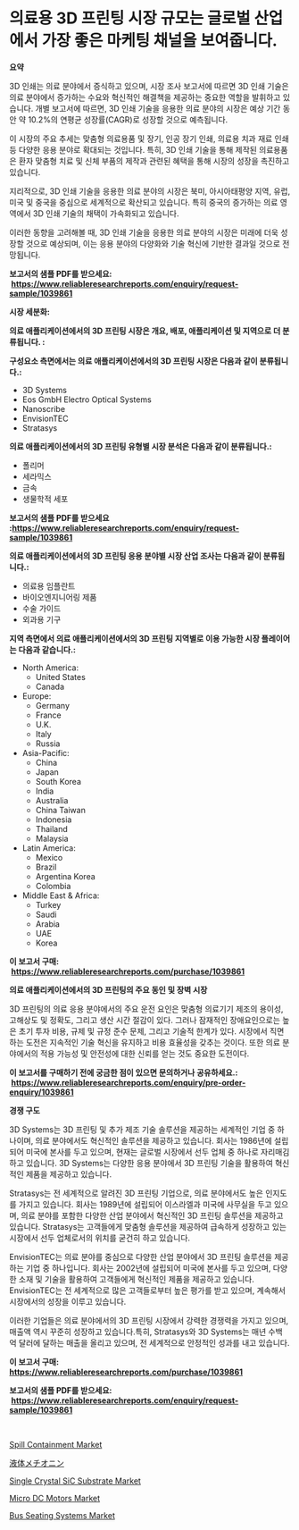 <p><h1>의료용 3D 프린팅 시장 규모는 글로벌 산업에서 가장 좋은 마케팅 채널을 보여줍니다.</h1></p><p><strong>요약</strong></p>
<p><p>3D 인쇄는 의료 분야에서 증식하고 있으며, 시장 조사 보고서에 따르면 3D 인쇄 기술은 의료 분야에서 증가하는 수요와 혁신적인 해결책을 제공하는 중요한 역할을 발휘하고 있습니다. 개별 보고서에 따르면, 3D 인쇄 기술을 응용한 의료 분야의 시장은 예상 기간 동안 약 10.2%의 연평균 성장률(CAGR)로 성장할 것으로 예측됩니다.</p><p>이 시장의 주요 추세는 맞춤형 의료용품 및 장기, 인공 장기 인쇄, 의료용 치과 재료 인쇄 등 다양한 응용 분야로 확대되는 것입니다. 특히, 3D 인쇄 기술을 통해 제작된 의료용품은 환자 맞춤형 치료 및 신체 부품의 제작과 관련된 혜택을 통해 시장의 성장을 촉진하고 있습니다.</p><p>지리적으로, 3D 인쇄 기술을 응용한 의료 분야의 시장은 북미, 아시아태평양 지역, 유럽, 미국 및 중국을 중심으로 세계적으로 확산되고 있습니다. 특히 중국의 증가하는 의료 영역에서 3D 인쇄 기술의 채택이 가속화되고 있습니다.</p><p>이러한 동향을 고려해볼 때, 3D 인쇄 기술을 응용한 의료 분야의 시장은 미래에 더욱 성장할 것으로 예상되며, 이는 응용 분야의 다양화와 기술 혁신에 기반한 결과일 것으로 전망됩니다.</p></p>
<p><strong>보고서의 샘플 PDF를 받으세요: &nbsp;<a href="https://www.reliableresearchreports.com/enquiry/request-sample/1039861">https://www.reliableresearchreports.com/enquiry/request-sample/1039861</a></strong></p>
<p><strong>시장 세분화:</strong></p>
<p><strong> 의료 애플리케이션에서의 3D 프린팅 시장은 개요, 배포, 애플리케이션 및 지역으로 더 분류됩니다. :</strong></p>
<p><strong>구성요소 측면에서는 의료 애플리케이션에서의 3D 프린팅 시장은 다음과 같이 분류됩니다.:</strong></p>
<p><ul><li>3D Systems</li><li>Eos GmbH Electro Optical Systems</li><li>Nanoscribe</li><li>EnvisionTEC</li><li>Stratasys</li></ul></p>
<p><strong> 의료 애플리케이션에서의 3D 프린팅 유형별 시장 분석은 다음과 같이 분류됩니다.:</strong></p>
<p><ul><li>폴리머</li><li>세라믹스</li><li>금속</li><li>생물학적 세포</li></ul></p>
<p><strong>보고서의 샘플 PDF를 받으세요 :<a href="https://www.reliableresearchreports.com/enquiry/request-sample/1039861">https://www.reliableresearchreports.com/enquiry/request-sample/1039861</a></strong></p>
<p><strong> 의료 애플리케이션에서의 3D 프린팅 응용 분야별 시장 산업 조사는 다음과 같이 분류됩니다.:</strong></p>
<p><ul><li>의료용 임플란트</li><li>바이오엔지니어링 제품</li><li>수술 가이드</li><li>외과용 기구</li></ul></p>
<p><strong>지역 측면에서 의료 애플리케이션에서의 3D 프린팅 지역별로 이용 가능한 시장 플레이어는 다음과 같습니다.:</strong></p>
<p><ul>
    <li>
        North America:
        <ul>
            <li>United States</li>
            <li>Canada</li>
        </ul>
    </li>
    <li>
        Europe:
        <ul>
            <li>Germany</li>
            <li>France</li>
            <li>U.K.</li>
            <li>Italy</li>
            <li>Russia</li>
        </ul>
    </li>
    <li>
        Asia-Pacific:
        <ul>
            <li>China</li>
            <li>Japan</li>
            <li>South Korea</li>
            <li>India</li>
            <li>Australia</li>
            <li>China Taiwan</li>
            <li>Indonesia</li>
            <li>Thailand</li>
            <li>Malaysia</li>
        </ul>
    </li>
    <li>
        Latin America:
        <ul>
            <li>Mexico</li>
            <li>Brazil</li>
            <li>Argentina Korea</li>
            <li>Colombia</li>
        </ul>
    </li>
    <li>
        Middle East & Africa:
        <ul>
            <li>Turkey</li>
            <li>Saudi</li>
            <li>Arabia</li>
            <li>UAE</li>
            <li>Korea</li>
        </ul>
    </li>
    </ul></p>
<p><strong>이 보고서 구매: &nbsp;<a href="https://www.reliableresearchreports.com/purchase/1039861">https://www.reliableresearchreports.com/purchase/1039861</a></strong></p>
<p><strong>의료 애플리케이션에서의 3D 프린팅의 주요 동인 및 장벽 시장</strong></p>
<p><p>3D 프린팅의 의료 응용 분야에서의 주요 운전 요인은 맞춤형 의료기기 제조의 용이성, 고해상도 및 정확도, 그리고 생산 시간 절감이 있다. 그러나 잠재적인 장애요인으로는 높은 초기 투자 비용, 규제 및 규정 준수 문제, 그리고 기술적 한계가 있다. 시장에서 직면하는 도전은 지속적인 기술 혁신을 유지하고 비용 효율성을 갖추는 것이다. 또한 의료 분야에서의 적용 가능성 및 안전성에 대한 신뢰를 얻는 것도 중요한 도전이다.</p></p>
<p><strong>이 보고서를 구매하기 전에 궁금한 점이 있으면 문의하거나 공유하세요.: &nbsp;<a href="https://www.reliableresearchreports.com/enquiry/pre-order-enquiry/1039861">https://www.reliableresearchreports.com/enquiry/pre-order-enquiry/1039861</a></strong></p>
<p><strong>경쟁 구도</strong></p>
<p><p>3D Systems는 3D 프린팅 및 추가 제조 기술 솔루션을 제공하는 세계적인 기업 중 하나이며, 의료 분야에서도 혁신적인 솔루션을 제공하고 있습니다. 회사는 1986년에 설립되어 미국에 본사를 두고 있으며, 현재는 글로벌 시장에서 선두 업체 중 하나로 자리매김하고 있습니다. 3D Systems는 다양한 응용 분야에서 3D 프린팅 기술을 활용하여 혁신적인 제품을 제공하고 있습니다.</p><p>Stratasys는 전 세계적으로 알려진 3D 프린팅 기업으로, 의료 분야에서도 높은 인지도를 가지고 있습니다. 회사는 1989년에 설립되어 이스라엘과 미국에 사무실을 두고 있으며, 의료 분야를 포함한 다양한 산업 분야에서 혁신적인 3D 프린팅 솔루션을 제공하고 있습니다. Stratasys는 고객들에게 맞춤형 솔루션을 제공하여 급속하게 성장하고 있는 시장에서 선두 업체로서의 위치를 굳건히 하고 있습니다.</p><p>EnvisionTEC는 의료 분야를 중심으로 다양한 산업 분야에서 3D 프린팅 솔루션을 제공하는 기업 중 하나입니다. 회사는 2002년에 설립되어 미국에 본사를 두고 있으며, 다양한 소재 및 기술을 활용하여 고객들에게 혁신적인 제품을 제공하고 있습니다. EnvisionTEC는 전 세계적으로 많은 고객들로부터 높은 평가를 받고 있으며, 계속해서 시장에서의 성장을 이루고 있습니다.</p><p>이러한 기업들은 의료 분야에서의 3D 프린팅 시장에서 강력한 경쟁력을 가지고 있으며, 매출액 역시 꾸준히 성장하고 있습니다.특히, Stratasys와 3D Systems는 매년 수백 억 달러에 달하는 매출을 올리고 있으며, 전 세계적으로 안정적인 성과를 내고 있습니다.</p></p>
<p><strong>이 보고서 구매: &nbsp; <a href="https://www.reliableresearchreports.com/purchase/1039861">https://www.reliableresearchreports.com/purchase/1039861</a></strong></p>
<p><strong>보고서의 샘플 PDF를 받으세요: &nbsp;<a href="https://www.reliableresearchreports.com/enquiry/request-sample/1039861">https://www.reliableresearchreports.com/enquiry/request-sample/1039861</a></strong><strong></strong></p>
<p>&nbsp;</p>
<p><p><a href="https://view.publitas.com/reportprime-1/spill-containment-market-share-market-new-trends-analysis-report-by-type-by-application-by-end-use-by-region-and-segment-forecasts-2024-2031/">Spill Containment Market</a></p><p><a href="https://github.com/ycmtqqhvk3273/Market-Research-Report-List-1/blob/main/28727184647.md">液体メチオニン</a></p><p><a href="https://issuu.com/reportprime-2/docs/single-crystal-sic-substrate-market-size-2030.pptx">Single Crystal SiC Substrate Market</a></p><p><a href="https://view.publitas.com/reportprime-1/micro-dc-motors-market-size-evaluating-its-market-trends-growth-and-projections-2024-2031/">Micro DC Motors Market</a></p><p><a href="https://flame-sidecar-702.notion.site/Bus-Seating-Systems-Market-Size-Evaluating-its-Market-Trends-Growth-and-Projections-2024-2031-2cbf78c30a8e4ed7adc83537b6a2da70">Bus Seating Systems Market</a></p></p>